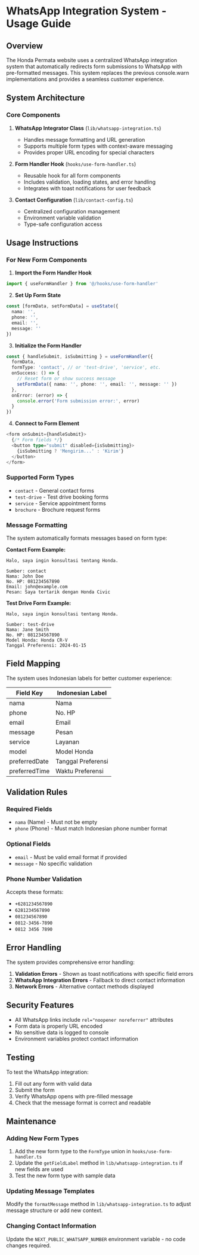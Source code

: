 # WhatsApp Integration System - Usage Guide

## Overview

The Honda Permata website uses a centralized WhatsApp integration system that automatically redirects form submissions to WhatsApp with pre-formatted messages. This system replaces the previous console.warn implementations and provides a seamless customer experience.

## System Architecture

### Core Components

1. **WhatsApp Integrator Class** (`lib/whatsapp-integration.ts`)
   - Handles message formatting and URL generation
   - Supports multiple form types with context-aware messaging
   - Provides proper URL encoding for special characters

2. **Form Handler Hook** (`hooks/use-form-handler.ts`)
   - Reusable hook for all form components
   - Includes validation, loading states, and error handling
   - Integrates with toast notifications for user feedback

3. **Contact Configuration** (`lib/contact-config.ts`)
   - Centralized configuration management
   - Environment variable validation
   - Type-safe configuration access

## Usage Instructions

### For New Form Components

1. **Import the Form Handler Hook**
```typescript
import { useFormHandler } from '@/hooks/use-form-handler'
```

2. **Set Up Form State**
```typescript
const [formData, setFormData] = useState({
  nama: '',
  phone: '',
  email: '',
  message: ''
})
```

3. **Initialize the Form Handler**
```typescript
const { handleSubmit, isSubmitting } = useFormHandler({
  formData,
  formType: 'contact', // or 'test-drive', 'service', etc.
  onSuccess: () => {
    // Reset form or show success message
    setFormData({ nama: '', phone: '', email: '', message: '' })
  },
  onError: (error) => {
    console.error('Form submission error:', error)
  }
})
```

4. **Connect to Form Element**
```typescript
<form onSubmit={handleSubmit}>
  {/* Form fields */}
  <button type="submit" disabled={isSubmitting}>
    {isSubmitting ? 'Mengirim...' : 'Kirim'}
  </button>
</form>
```

### Supported Form Types

- `contact` - General contact forms
- `test-drive` - Test drive booking forms
- `service` - Service appointment forms
- `brochure` - Brochure request forms

### Message Formatting

The system automatically formats messages based on form type:

**Contact Form Example:**
```
Halo, saya ingin konsultasi tentang Honda.

Sumber: contact
Nama: John Doe
No. HP: 081234567890
Email: john@example.com
Pesan: Saya tertarik dengan Honda Civic
```

**Test Drive Form Example:**
```
Halo, saya ingin konsultasi tentang Honda.

Sumber: test-drive
Nama: Jane Smith
No. HP: 081234567890
Model Honda: Honda CR-V
Tanggal Preferensi: 2024-01-15
```

## Field Mapping

The system uses Indonesian labels for better customer experience:

| Field Key | Indonesian Label |
|-----------|------------------|
| nama | Nama |
| phone | No. HP |
| email | Email |
| message | Pesan |
| service | Layanan |
| model | Model Honda |
| preferredDate | Tanggal Preferensi |
| preferredTime | Waktu Preferensi |

## Validation Rules

### Required Fields
- `nama` (Name) - Must not be empty
- `phone` (Phone) - Must match Indonesian phone number format

### Optional Fields
- `email` - Must be valid email format if provided
- `message` - No specific validation

### Phone Number Validation
Accepts these formats:
- `+6281234567890`
- `6281234567890`
- `081234567890`
- `0812-3456-7890`
- `0812 3456 7890`

## Error Handling

The system provides comprehensive error handling:

1. **Validation Errors** - Shown as toast notifications with specific field errors
2. **WhatsApp Integration Errors** - Fallback to direct contact information
3. **Network Errors** - Alternative contact methods displayed

## Security Features

- All WhatsApp links include `rel="noopener noreferrer"` attributes
- Form data is properly URL encoded
- No sensitive data is logged to console
- Environment variables protect contact information

## Testing

To test the WhatsApp integration:

1. Fill out any form with valid data
2. Submit the form
3. Verify WhatsApp opens with pre-filled message
4. Check that the message format is correct and readable

## Maintenance

### Adding New Form Types

1. Add the new form type to the `FormType` union in `hooks/use-form-handler.ts`
2. Update the `getFieldLabel` method in `lib/whatsapp-integration.ts` if new fields are used
3. Test the new form type with sample data

### Updating Message Templates

Modify the `formatMessage` method in `lib/whatsapp-integration.ts` to adjust message structure or add new context.

### Changing Contact Information

Update the `NEXT_PUBLIC_WHATSAPP_NUMBER` environment variable - no code changes required.